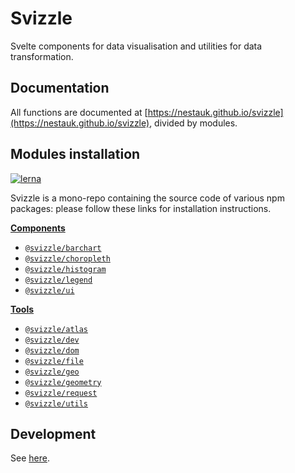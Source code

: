 # Svizzle

Svelte components for data visualisation and utilities for data transformation.

## Documentation

All functions are documented at [https://nestauk.github.io/svizzle](https://nestauk.github.io/svizzle), divided by modules.

## Modules installation

[![lerna](https://img.shields.io/badge/maintained%20with-lerna-cc00ff.svg)](https://lerna.js.org/)

Svizzle is a mono-repo containing the source code of various npm packages: please follow these links for installation instructions.

**[Components](https://github.com/nestauk/svizzle/tree/master/packages/components)**

- [`@svizzle/barchart`](https://github.com/nestauk/svizzle/tree/master/packages/components/barchart)
- [`@svizzle/choropleth`](https://github.com/nestauk/svizzle/tree/master/packages/components/choropleth)
- [`@svizzle/histogram`](https://github.com/nestauk/svizzle/tree/master/packages/components/histogram)
- [`@svizzle/legend`](https://github.com/nestauk/svizzle/tree/master/packages/components/legend)
- [`@svizzle/ui`](https://github.com/nestauk/svizzle/tree/master/packages/components/ui)

**[Tools](https://github.com/nestauk/svizzle/tree/master/packages/tools)**

- [`@svizzle/atlas`](https://github.com/nestauk/svizzle/tree/master/packages/tools/atlas)
- [`@svizzle/dev`](https://github.com/nestauk/svizzle/tree/master/packages/tools/dev)
- [`@svizzle/dom`](https://github.com/nestauk/svizzle/tree/master/packages/tools/dom)
- [`@svizzle/file`](https://github.com/nestauk/svizzle/tree/master/packages/tools/file)
- [`@svizzle/geo`](https://github.com/nestauk/svizzle/tree/master/packages/tools/geo)
- [`@svizzle/geometry`](https://github.com/nestauk/svizzle/tree/master/packages/tools/geometry)
- [`@svizzle/request`](https://github.com/nestauk/svizzle/tree/master/packages/tools/request)
- [`@svizzle/utils`](https://github.com/nestauk/svizzle/tree/master/packages/tools/utils)

## Development

See [here](./doc/dev.md).
